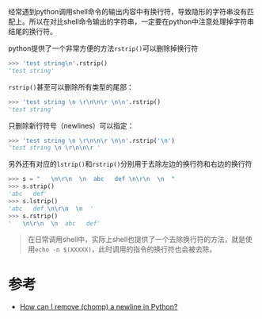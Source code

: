 经常遇到python调用shell命令的输出内容中有换行符，导致隐形的字符串没有匹配上。所以在对比shell命令输出的字符串，一定要在python中注意处理掉字符串结尾的换行符。

python提供了一个非常方便的方法`rstrip()`可以删除掉换行符

```python
>>> 'test string\n'.rstrip()
'test string'
```

`rstrip()`甚至可以删除所有类型的尾部：

```python
>>> 'test string \n \r\n\n\r \n\n'.rstrip()
'test string'
```

只删除新行符号（newlines）可以指定：

```python
>>> 'test string \n \r\n\n\r \n\n'.rstrip('\n')
'test string \n \r\n\n\r '
```

另外还有对应的`lstrip()`和`rstrip()`分别用于去除左边的换行符和右边的换行符

```python
>>> s = "   \n\r\n  \n  abc   def \n\r\n  \n  "
>>> s.strip()
'abc   def'
>>> s.lstrip()
'abc   def \n\r\n  \n  '
>>> s.rstrip()
'   \n\r\n  \n  abc   def'
```

> 在日常调用shell中，实际上shell也提供了一个去除换行符的方法，就是使用`echo -n $(XXXXX)`，此时调用的指令的换行符也会被去除。

# 参考

* [How can I remove (chomp) a newline in Python?](https://stackoverflow.com/questions/275018/how-can-i-remove-chomp-a-newline-in-python)